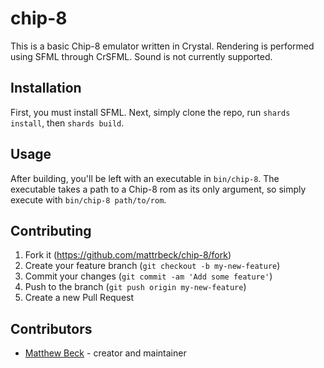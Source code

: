 # chip-8

This is a basic Chip-8 emulator written in Crystal. Rendering is performed using SFML through CrSFML. Sound is not currently supported.

## Installation

First, you must install SFML. Next, simply clone the repo, run `shards install`, then `shards build`.

## Usage

After building, you'll be left with an executable in `bin/chip-8`. The executable takes a path to a Chip-8 rom as its only argument, so simply execute with `bin/chip-8 path/to/rom`.

## Contributing

1. Fork it (<https://github.com/mattrbeck/chip-8/fork>)
2. Create your feature branch (`git checkout -b my-new-feature`)
3. Commit your changes (`git commit -am 'Add some feature'`)
4. Push to the branch (`git push origin my-new-feature`)
5. Create a new Pull Request

## Contributors

- [Matthew Beck](https://github.com/mattrbeck) - creator and maintainer
